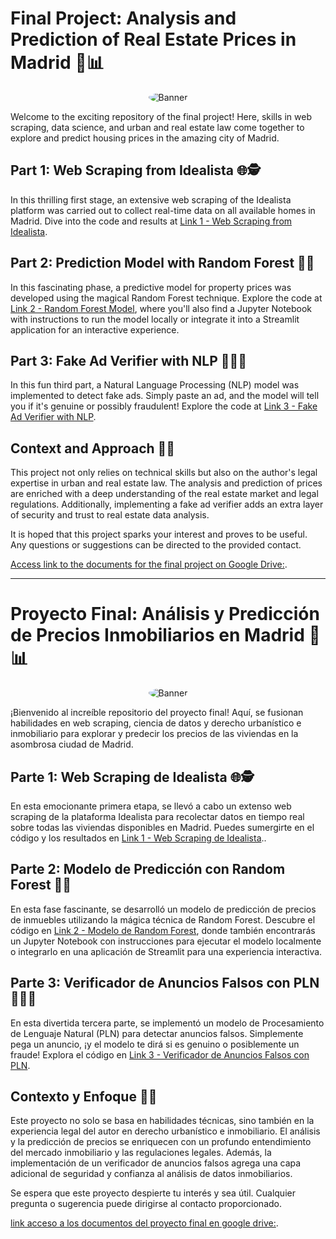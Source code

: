 # Final Project: Analysis and Prediction of Real Estate Prices in Madrid 🏡📊
<p align="center">
  <img src="https://us.123rf.com/450wm/ahasoft2000/ahasoft20001806/ahasoft2000180612040/102862888-ondeando-la-bandera-del-estado-del-reino-unido-sobre-un-fondo-negro-los-pictogramas-de-problemas.jpg?ver=6" alt="Banner" style="border-radius: 90%;">
</p>
Welcome to the exciting repository of the final project! Here, skills in web scraping, data science, and urban and real estate law come together to explore and predict housing prices in the amazing city of Madrid.

## Part 1: Web Scraping from Idealista 🌐🕵️

In this thrilling first stage, an extensive web scraping of the Idealista platform was carried out to collect real-time data on all available homes in Madrid. Dive into the code and results at [Link 1 - Web Scraping from Idealista](https://github.com/MontielAguilar/Final-proyect-1-web-scraping).

## Part 2: Prediction Model with Random Forest 🌲🔮

In this fascinating phase, a predictive model for property prices was developed using the magical Random Forest technique. Explore the code at [Link 2 - Random Forest Model](https://github.com/MontielAguilar/Final-proyect-2-Madrid), where you'll also find a Jupyter Notebook with instructions to run the model locally or integrate it into a Streamlit application for an interactive experience.

## Part 3: Fake Ad Verifier with NLP 🤖🕵️‍♂️

In this fun third part, a Natural Language Processing (NLP) model was implemented to detect fake ads. Simply paste an ad, and the model will tell you if it's genuine or possibly fraudulent! Explore the code at [Link 3 - Fake Ad Verifier with NLP](https://github.com/MontielAguilar/Final-Proyect-3-npl).

## Context and Approach 🧠💼

This project not only relies on technical skills but also on the author's legal expertise in urban and real estate law. The analysis and prediction of prices are enriched with a deep understanding of the real estate market and legal regulations. Additionally, implementing a fake ad verifier adds an extra layer of security and trust to real estate data analysis.

It is hoped that this project sparks your interest and proves to be useful. Any questions or suggestions can be directed to the provided contact.

[Access link to the documents for the final project on Google Drive:](https://drive.google.com/drive/folders/11mHF1Hl-Jb1MQVAGLdQZXy57apgeDB10?usp=sharing).

--------------------------------------------------------------------------------------------------------------------------------------------------------------------------------------------------------------------------------------------------------------------


# Proyecto Final: Análisis y Predicción de Precios Inmobiliarios en Madrid 🏡📊
<p align="center">
  <img src="https://static.vecteezy.com/system/resources/previews/008/070/285/non_2x/spain-flag-icon-in-official-color-and-proportion-correctly-free-vector.jpg" alt="Banner" style="border-radius: 90%;">
</p>
¡Bienvenido al increíble repositorio del proyecto final! Aquí, se fusionan habilidades en web scraping, ciencia de datos y derecho urbanístico e inmobiliario para explorar y predecir los precios de las viviendas en la asombrosa ciudad de Madrid.

## Parte 1: Web Scraping de Idealista 🌐🕵️

En esta emocionante primera etapa, se llevó a cabo un extenso web scraping de la plataforma Idealista para recolectar datos en tiempo real sobre todas las viviendas disponibles en Madrid. Puedes sumergirte en el código y los resultados en [Link 1 - Web Scraping de Idealista](https://github.com/MontielAguilar/Final-proyect-1-web-scraping)..

## Parte 2: Modelo de Predicción con Random Forest 🌲🔮

En esta fase fascinante, se desarrolló un modelo de predicción de precios de inmuebles utilizando la mágica técnica de Random Forest. Descubre el código en [Link 2 - Modelo de Random Forest](https://github.com/MontielAguilar/Final-proyect-2-Madrid), donde también encontrarás un Jupyter Notebook con instrucciones para ejecutar el modelo localmente o integrarlo en una aplicación de Streamlit para una experiencia interactiva.

## Parte 3: Verificador de Anuncios Falsos con PLN 🤖🕵️‍♂️

En esta divertida tercera parte, se implementó un modelo de Procesamiento de Lenguaje Natural (PLN) para detectar anuncios falsos. Simplemente pega un anuncio, ¡y el modelo te dirá si es genuino o posiblemente un fraude! Explora el código en [Link 3 - Verificador de Anuncios Falsos con PLN](https://github.com/MontielAguilar/Final-Proyect-3-npl).

## Contexto y Enfoque 🧠💼

Este proyecto no solo se basa en habilidades técnicas, sino también en la experiencia legal del autor en derecho urbanístico e inmobiliario. El análisis y la predicción de precios se enriquecen con un profundo entendimiento del mercado inmobiliario y las regulaciones legales. Además, la implementación de un verificador de anuncios falsos agrega una capa adicional de seguridad y confianza al análisis de datos inmobiliarios.

Se espera que este proyecto despierte tu interés y sea útil. Cualquier pregunta o sugerencia puede dirigirse al contacto proporcionado.

[link acceso a los documentos del proyecto final en google drive:](https://drive.google.com/drive/folders/11mHF1Hl-Jb1MQVAGLdQZXy57apgeDB10?usp=sharing).
